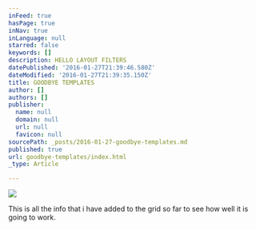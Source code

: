 ```yaml
---
inFeed: true
hasPage: true
inNav: true
inLanguage: null
starred: false
keywords: []
description: HELLO LAYOUT FILTERS
datePublished: '2016-01-27T21:39:46.580Z'
dateModified: '2016-01-27T21:39:35.150Z'
title: GOODBYE TEMPLATES
author: []
authors: []
publisher:
  name: null
  domain: null
  url: null
  favicon: null
sourcePath: _posts/2016-01-27-goodbye-templates.md
published: true
url: goodbye-templates/index.html
_type: Article

---
```

![](https://the-grid-user-content.s3-us-west-2.amazonaws.com/d6a32922-5334-4ded-bd9d-29eb36643d1b.JPG)

This is all the info that i have added to the grid so far to see how well it is going to work.